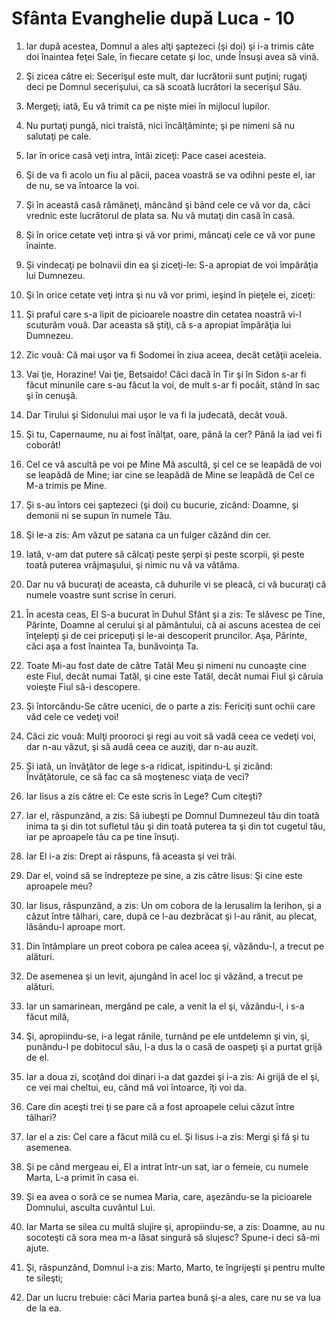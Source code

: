 # Sf&#226;nta Evanghelie dup&#259; Luca - 10

1. Iar după acestea, Domnul a ales alţi şaptezeci (şi doi) şi i-a trimis câte doi înaintea feţei Sale, în fiecare cetate şi loc, unde Însuşi avea să vină. 

2. Şi zicea către ei: Secerişul este mult, dar lucrătorii sunt puţini; rugaţi deci pe Domnul secerişului, ca să scoată lucrători la secerişul Său. 

3. Mergeţi; iată, Eu vă trimit ca pe nişte miei în mijlocul lupilor. 

4. Nu purtaţi pungă, nici traistă, nici încălţăminte; şi pe nimeni să nu salutaţi pe cale. 

5. Iar în orice casă veţi intra, întâi ziceţi: Pace casei acesteia. 

6. Şi de va fi acolo un fiu al păcii, pacea voastră se va odihni peste el, iar de nu, se va întoarce la voi. 

7. Şi în această casă rămâneţi, mâncând şi bând cele ce vă vor da, căci vrednic este lucrătorul de plata sa. Nu vă mutaţi din casă în casă. 

8. Şi în orice cetate veţi intra şi vă vor primi, mâncaţi cele ce vă vor pune înainte. 

9. Şi vindecaţi pe bolnavii din ea şi ziceţi-le: S-a apropiat de voi împărăţia lui Dumnezeu. 

10. Şi în orice cetate veţi intra şi nu vă vor primi, ieşind în pieţele ei, ziceţi: 

11. Şi praful care s-a lipit de picioarele noastre din cetatea noastră vi-l scuturăm vouă. Dar aceasta să ştiţi, că s-a apropiat împărăţia lui Dumnezeu. 

12. Zic vouă: Că mai uşor va fi Sodomei în ziua aceea, decât cetăţii aceleia. 

13. Vai ţie, Horazine! Vai ţie, Betsaido! Căci dacă în Tir şi în Sidon s-ar fi făcut minunile care s-au făcut la voi, de mult s-ar fi pocăit, stând în sac şi în cenuşă. 

14. Dar Tirului şi Sidonului mai uşor le va fi la judecată, decât vouă. 

15. Şi tu, Capernaume, nu ai fost înălţat, oare, până la cer? Până la iad vei fi coborât! 

16. Cel ce vă ascultă pe voi pe Mine Mă ascultă, şi cel ce se leapădă de voi se leapădă de Mine; iar cine se leapădă de Mine se leapădă de Cel ce M-a trimis pe Mine. 

17. Şi s-au întors cei şaptezeci (şi doi) cu bucurie, zicând: Doamne, şi demonii ni se supun în numele Tău. 

18. Şi le-a zis: Am văzut pe satana ca un fulger căzând din cer. 

19. Iată, v-am dat putere să călcaţi peste şerpi şi peste scorpii, şi peste toată puterea vrăjmaşului, şi nimic nu vă va vătăma. 

20. Dar nu vă bucuraţi de aceasta, că duhurile vi se pleacă, ci vă bucuraţi că numele voastre sunt scrise în ceruri. 

21. În acesta ceas, El S-a bucurat în Duhul Sfânt şi a zis: Te slăvesc pe Tine, Părinte, Doamne al cerului şi al pământului, că ai ascuns acestea de cei înţelepţi şi de cei pricepuţi şi le-ai descoperit pruncilor. Aşa, Părinte, căci aşa a fost înaintea Ta, bunăvoinţa Ta. 

22. Toate Mi-au fost date de către Tatăl Meu şi nimeni nu cunoaşte cine este Fiul, decât numai Tatăl, şi cine este Tatăl, decât numai Fiul şi căruia voieşte Fiul să-i descopere. 

23. Şi întorcându-Se către ucenici, de o parte a zis: Fericiţi sunt ochii care văd cele ce vedeţi voi! 

24. Căci zic vouă: Mulţi prooroci şi regi au voit să vadă ceea ce vedeţi voi, dar n-au văzut, şi să audă ceea ce auziţi, dar n-au auzit. 

25. Şi iată, un învăţător de lege s-a ridicat, ispitindu-L şi zicând: Învăţătorule, ce să fac ca să moştenesc viaţa de veci? 

26. Iar Iisus a zis către el: Ce este scris în Lege? Cum citeşti? 

27. Iar el, răspunzând, a zis: Să iubeşti pe Domnul Dumnezeul tău din toată inima ta şi din tot sufletul tău şi din toată puterea ta şi din tot cugetul tău, iar pe aproapele tău ca pe tine însuţi. 

28. Iar El i-a zis: Drept ai răspuns, fă aceasta şi vei trăi. 

29. Dar el, voind să se îndrepteze pe sine, a zis către Iisus: Şi cine este aproapele meu? 

30. Iar Iisus, răspunzând, a zis: Un om cobora de la Ierusalim la Ierihon, şi a căzut între tâlhari, care, după ce l-au dezbrăcat şi l-au rănit, au plecat, lăsându-l aproape mort. 

31. Din întâmplare un preot cobora pe calea aceea şi, văzându-l, a trecut pe alături. 

32. De asemenea şi un levit, ajungând în acel loc şi văzând, a trecut pe alături. 

33. Iar un samarinean, mergând pe cale, a venit la el şi, văzându-l, i s-a făcut milă, 

34. Şi, apropiindu-se, i-a legat rănile, turnând pe ele untdelemn şi vin, şi, punându-l pe dobitocul său, l-a dus la o casă de oaspeţi şi a purtat grijă de el. 

35. Iar a doua zi, scoţând doi dinari i-a dat gazdei şi i-a zis: Ai grijă de el şi, ce vei mai cheltui, eu, când mă voi întoarce, îţi voi da. 

36. Care din aceşti trei ţi se pare că a fost aproapele celui căzut între tâlhari? 

37. Iar el a zis: Cel care a făcut milă cu el. Şi Iisus i-a zis: Mergi şi fă şi tu asemenea. 

38. Şi pe când mergeau ei, El a intrat într-un sat, iar o femeie, cu numele Marta, L-a primit în casa ei. 

39. Şi ea avea o soră ce se numea Maria, care, aşezându-se la picioarele Domnului, asculta cuvântul Lui. 

40. Iar Marta se silea cu multă slujire şi, apropiindu-se, a zis: Doamne, au nu socoteşti că sora mea m-a lăsat singură să slujesc? Spune-i deci să-mi ajute. 

41. Şi, răspunzând, Domnul i-a zis: Marto, Marto, te îngrijeşti şi pentru multe te sileşti; 

42. Dar un lucru trebuie: căci Maria partea bună şi-a ales, care nu se va lua de la ea. 

